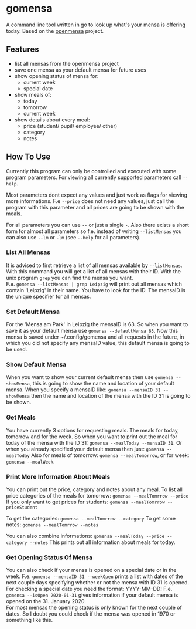 # gomensa
A command line tool written in go to look up what's your mensa is offering today. Based on the [openmensa](https://openmensa.org "openmensa website") project.

## Features
- list all mensas from the openmensa project
- save one mensa as your default mensa for future uses
- show opening status of mensa for:
  - current week
  - special date
- show meals of:
  - today
  - tomorrow
  - current week
- show details about every meal:
  - price (student/ pupil/ employee/ other)
  - category
  - notes

## How To Use
Currently this program can only be controlled and executed with some program parameters.
For viewing all currently supported parameters call `--help`.

Most parameters dont expect any values and just work as flags for viewing more informations.
F.e `--price` does not need any values, just call the program with this parameter and all prices are going to be shown with the meals.

For all parameters you can use `--` or just a single `-`.
Also there exists a short form for almost all parameters so f.e. instead of writing `--listMensas` you can also use `--lm` or `-lm` (see `--help` for all parameters).

### List All Mensas
It is advised to first retrieve a list of all mensas available by `--listMensas`.
With this command you will get a list of all mensas with their ID.
With the unix program `grep` you can find the mensa you want.  
F.e. `gomensa --listMensas | grep Leipzig` will print out all mensas which contain 'Leipzig' in their name. You have to look for the ID. The mensaID is the unique specifier for all mensas.

### Set Default Mensa
For the 'Mensa am Park' in Leipzig the mensaID is 63. So when you want to save it as your default mensa use `gomensa --defaultMensa 63`. Now this mensa is saved under ~/.config/gomensa and all requests in the future, in which you did not specify any mensaID value, this default mensa is going to be used.

### Show Default Mensa
When you want to show your current default mensa then use `gomensa --showMensa`, this is going to show the name and location of your default mensa. When you specify a mensaID like: `gomensa --mensaID 31 --showMensa` then the name and location of the mensa with the ID 31 is going to be shown.

### Get Meals
You have currently 3 options for requesting meals. The meals for today, tomorrow and for the week.
So when you want to print out the meal for today of the mensa with the ID 31: `gomensa --mealToday --mensaID 31`. Or when you already specified your default mensa then just: `gomensa --mealToday`
Also for meals of tomorrow: `gomensa --mealTomorrow`, or for week: `gomensa --mealWeek`.

### Print More Information About Meals
You can print out the price, category and notes about any meal.
To list all price categories of the meals for tomorrow: `gomensa --mealTomrrow --price`
If you only want to get prices for students: `gomensa --mealTomrrow --priceStudent`

To get the categories: `gomensa --mealTomrrow --category`
To get some notes: `gomensa --mealTomrrow --notes`

You can also combine informations: `gomensa --mealToday --price --category --notes`
This prints out all information about meals for today.

### Get Opening Status Of Mensa
You can also check if your mensa is opened on a special date or in the week.
F.e. `gomensa --mensaID 31 --weekOpen` prints a list with dates of the next couple days specifying whether or not the mensa with ID 31 is opened.
For checking a special date you need the format: YYYY-MM-DD!
F.e. `gomensa --isOpen 2020-01-31` gives information if your default mensa is opened on the 31. January 2020.  
For most mensas the opening status is only known for the next couple of dates. So I doubt you could check if the mensa was opened in 1970 or something like this.